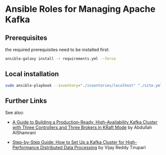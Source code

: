 # Ansible Roles for Managing Apache Kafka

## Prerequisites

the required prerequisites need to be installed first:

```sh
ansible-galaxy install -r requirements.yml --force
```

## Local installation

```sh
sudo ansible-playbook --inventory="./inventories/localhost" "./site.yml"
```

## Further Links

See also:

- [A Guide to Building a Production-Ready, High-Availability Kafka Cluster with Three Controllers and Three Brokers in KRaft Mode](https://medium.com/@abdullah.devops.91/a-guide-to-building-a-production-ready-high-availability-kafka-cluster-with-three-controllers-2fe94cd62e66) by Abdullah AlShamrani

- [Step-by-Step Guide: How to Set Up a Kafka Cluster for High-Performance Distributed Data Processing](https://www.linkedin.com/pulse/step-by-step-guide-how-set-up-kafka-cluster-data-vijay-reddy-tirupari/) by Vijay Reddy Tirupari

